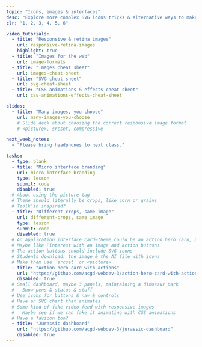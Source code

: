 ```yaml
---
topic: "Icons, images & interfaces"
desc: "Explore more complex SVG icons tricks & alternative ways to make images responsive while working on create few different application interfaces."
clr: "1, 2, 3, 4, 5, 6"

video_tutorials:
  - title: "Responsive & retina images"
    url: responsive-retina-images
    highlight: true
  - title: "Images for the web"
    url: image-formats
  - title: "Images cheat sheet"
    url: images-cheat-sheet
  - title: "SVG cheat sheet"
    url: svg-cheat-sheet
  - title: "CSS animations & effects cheat sheet"
    url: css-animations-effects-cheat-sheet

slides:
  - title: "Many images, you choose"
    url: many-images-you-choose
    # Slide deck about choosing the correct responsive image format
    # <picture>, srcset, compressive

next_week_notes:
  - "Please bring headphones to next class."

tasks:
  - type: blank
  - title: "Micro interface branding"
    url: micro-interface-branding
    type: lesson
    submit: code
    disabled: true
  # About using the picture tag
  # Theme should literally be crops, like corn or grains
  # Tzolk'in inspired?
  - title: "Different crops, same image"
    url: different-crops, same image
    type: lesson
    submit: code
    disabled: true
  # An application interface card—theme could be an action hero card, all meta-like
  # Maybe like Pinterest with an image and action buttons
  # The action buttons should include SVG icons
  # Students download: the image & the AI file with icons
  # Make them use `srcset` or <picture>
  - title: "Action hero card with actions"
    url: "https://github.com/acgd-webdev-3/action-hero-card-with-action"
    disabled: true
  # Small dashboard, maybe 3 panels, maintaining a dinosaur park
  #   Show pens & status & stuff
  # Use icons for buttons & nav & controls
  # Have an SVG chart that animates
  # Some kind of fake video feed with responsive images
  #   Maybe see if we can fake it animating with CSS animations
  # Have a favicon too?
  - title: "Jurassic dashboard"
    url: "https://github.com/acgd-webdev-3/jurassic-dashboard"
    disabled: true
---
```

